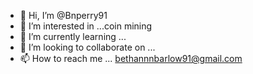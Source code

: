 - 👋 Hi, I’m @Bnperry91
- 👀 I’m interested in ...coin mining
- 🌱 I’m currently learning ...
- 💞️ I’m looking to collaborate on ...
- 📫 How to reach me ... bethannnbarlow91@gmail.com

<!---
Bnperry91/Bnperry91 is a ✨ special ✨ repository because its `README.md` (this file) appears on your GitHub profile.
You can click the Preview link to take a look at your changes.
--->
